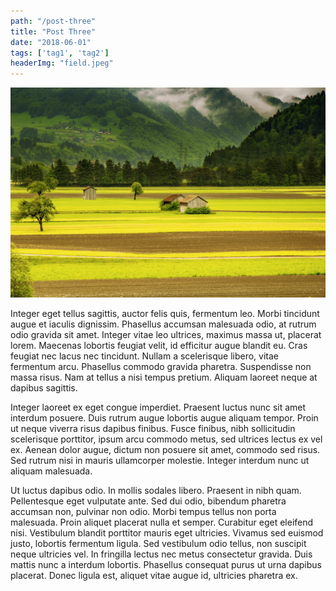 ```yaml
---
path: "/post-three"
title: "Post Three"
date: "2018-06-01"
tags: ['tag1', 'tag2']
headerImg: "field.jpeg"
---
```


![](field.jpeg)

Integer eget tellus sagittis, auctor felis quis, fermentum leo. Morbi tincidunt augue et iaculis dignissim. Phasellus accumsan malesuada odio, at rutrum odio gravida sit amet. Integer vitae leo ultrices, maximus massa ut, placerat lorem. Maecenas lobortis feugiat velit, id efficitur augue blandit eu. Cras feugiat nec lacus nec tincidunt. Nullam a scelerisque libero, vitae fermentum arcu. Phasellus commodo gravida pharetra. Suspendisse non massa risus. Nam at tellus a nisi tempus pretium. Aliquam laoreet neque at dapibus sagittis.

Integer laoreet ex eget congue imperdiet. Praesent luctus nunc sit amet interdum posuere. Duis rutrum augue lobortis augue aliquam tempor. Proin ut neque viverra risus dapibus finibus. Fusce finibus, nibh sollicitudin scelerisque porttitor, ipsum arcu commodo metus, sed ultrices lectus ex vel ex. Aenean dolor augue, dictum non posuere sit amet, commodo sed risus. Sed rutrum nisi in mauris ullamcorper molestie. Integer interdum nunc ut aliquam malesuada.

Ut luctus dapibus odio. In mollis sodales libero. Praesent in nibh quam. Pellentesque eget vulputate ante. Sed dui odio, bibendum pharetra accumsan non, pulvinar non odio. Morbi tempus tellus non porta malesuada. Proin aliquet placerat nulla et semper. Curabitur eget eleifend nisi. Vestibulum blandit porttitor mauris eget ultricies. Vivamus sed euismod justo, lobortis fermentum ligula. Sed vestibulum odio tellus, non suscipit neque ultricies vel. In fringilla lectus nec metus consectetur gravida. Duis mattis nunc a interdum lobortis. Phasellus consequat purus ut urna dapibus placerat. Donec ligula est, aliquet vitae augue id, ultricies pharetra ex.

<!-- To embed a youtube video:
<iframe width="560" height="315" src="https://www.youtube.com/embed/4n0xNbfJLR8" frameborder="0" allowfullscreen></iframe> -->